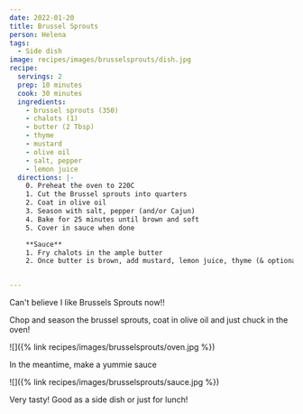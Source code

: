 ```yaml
---
date: 2022-01-20
title: Brussel Sprouts
person: Helena
tags:
  - Side dish
image: recipes/images/brusselsprouts/dish.jpg
recipe:
  servings: 2
  prep: 10 minutes
  cook: 30 minutes
  ingredients:
    - brussel sprouts (350)
    - chalots (1)
    - butter (2 Tbsp)
    - thyme
    - mustard
    - olive oil
    - salt, pepper
    - lemon juice
  directions: |-
    0. Preheat the oven to 220C
    1. Cut the Brussel sprouts into quarters
    2. Coat in olive oil
    3. Season with salt, pepper (and/or Cajun)
    4. Bake for 25 minutes until brown and soft
    5. Cover in sauce when done

    **Sauce**
    1. Fry chalots in the ample butter
    2. Once butter is brown, add mustard, lemon juice, thyme (& optionally lemon zest)


---
```


Can't believe I like Brussels Sprouts now!!

Chop and season the brussel sprouts, coat in olive oil and just chuck in the oven!

![]({% link recipes/images/brusselsprouts/oven.jpg %})

In the meantime, make a yummie sauce

![]({% link recipes/images/brusselsprouts/sauce.jpg %})

Very tasty! Good as a side dish or just for lunch!

